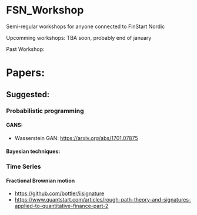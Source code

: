# FSN_Workshop
Semi-regular workshops for anyone connected to FinStart Nordic



Upcomming workshops:
  TBA soon, probably end of january


Past Workshop:




# Papers:

## Suggested:


### Probabilistic programming
#### GANS:
* Wasserstein GAN:  https://arxiv.org/abs/1701.07875
#### Bayesian techniques:

### Time Series
#### Fractional Brownian motion 
* https://github.com/bottler/iisignature
* https://www.quantstart.com/articles/rough-path-theory-and-signatures-applied-to-quantitative-finance-part-2
    
